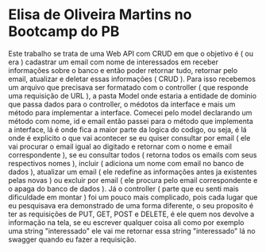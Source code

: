 # Elisa de Oliveira Martins no Bootcamp do PB
Este trabalho se trata de uma Web API com CRUD em que o objetivo é ( ou era ) cadastrar um email com nome de interessados em receber informações sobre o banco e então poder retornar tudo, retornar pelo email, atualizar e deletar essas informações ( CRUD ).
Para isso recebemos um arquivo que precisava ser formatado com o controller ( que responde uma requisição de URL ), a pasta Model onde estaria a entidade de dominio que passa dados para o controller, o médotos da interface e mais um método para implementar a interface.
Comecei pelo model declarando um método com nome, id e email então passei para o método que implementa a interface, lá é onde fica a maior parte da logica do codigo, ou seja, é lá onde é explicito o que vai acontecer se eu quiser consultar por email ( ele vai procurar o email igual ao digitado e retornar com o nome e email correspondente ), se eu consultar todos ( retorna todos os emails com seus respectivos nomes ), incluir ( adiciona um nome com email no banco de dados ), atualizar um email ( ele redefine as informações antes ja existentes pelas novas ) ou excluir por email ( ele procura pelo email correspondente e o apaga do banco de dados ). Já o controller ( parte que eu senti mais dificuldade em montar ) foi um pouco mais complicado, pois cada lugar que eu pesquisava era demonstrado de uma forma diferente, o seu proposito é ter as requisições de PUT, GET, POST e DELETE, é ele quem nos devolve a informação na tela, se eu escrever qualquer coisa ali como por exemplo uma string "interessado" ele vai me retornar essa string "interessado" lá no swagger quando eu fazer a requisição.
